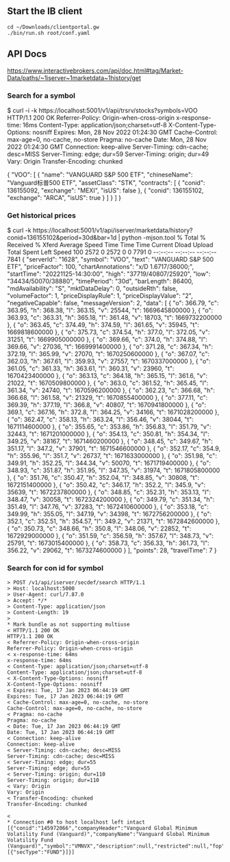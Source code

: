 ## Start the IB client

```
cd ~/Downloads/clientportal.gw
./bin/run.sh root/conf.yaml
```

## API Docs

https://www.interactivebrokers.com/api/doc.html#tag/Market-Data/paths/~1iserver~1marketdata~1history/get

### Search for a symbol

$ curl -i -k https://localhost:5001/v1/api/trsrv/stocks\?symbols\=VOO
HTTP/1.1 200 OK
Referrer-Policy: Origin-when-cross-origin
x-response-time: 16ms
Content-Type: application/json;charset=utf-8
X-Content-Type-Options: nosniff
Expires: Mon, 28 Nov 2022 01:24:30 GMT
Cache-Control: max-age=0, no-cache, no-store
Pragma: no-cache
Date: Mon, 28 Nov 2022 01:24:30 GMT
Connection: keep-alive
Server-Timing: cdn-cache; desc=MISS
Server-Timing: edge; dur=59
Server-Timing: origin; dur=49
Vary: Origin
Transfer-Encoding: chunked

{
    "VOO": [
        {
            "name": "VANGUARD S&P 500 ETF",
            "chineseName": "Vanguard&#x6807;&#x666E;500 ETF",
            "assetClass": "STK",
            "contracts": [
                {
                    "conid": 136155092,
                    "exchange": "MEXI",
                    "isUS": false
                },
                {
                    "conid": 136155102,
                    "exchange": "ARCA",
                    "isUS": true
                }
            ]
        }
    ]
}

### Get historical prices

$ curl -k https://localhost:5001/v1/api/iserver/marketdata/history\?conid\=136155102\&period\=30d\&bar\=1d | python -mjson.tool
  % Total    % Received % Xferd  Average Speed   Time    Time     Time  Current
                                 Dload  Upload   Total   Spent    Left  Speed
100  2572    0  2572    0     0   7791      0 --:--:-- --:--:-- --:--:--  7841
{
    "serverId": "1628",
    "symbol": "VOO",
    "text": "VANGUARD S&P 500 ETF",
    "priceFactor": 100,
    "chartAnnotations": "x/D 1.6717/36000;",
    "startTime": "20221125-14:30:00",
    "high": "37719/40807/25920",
    "low": "34434/50070/38880",
    "timePeriod": "30d",
    "barLength": 86400,
    "mdAvailability": "S",
    "mktDataDelay": 0,
    "outsideRth": false,
    "volumeFactor": 1,
    "priceDisplayRule": 1,
    "priceDisplayValue": "2",
    "negativeCapable": false,
    "messageVersion": 2,
    "data": [
        {
            "o": 366.79,
            "c": 363.95,
            "h": 368.38,
            "l": 363.15,
            "v": 25544,
            "t": 1669645800000
        },
        {
            "o": 363.93,
            "c": 363.31,
            "h": 365.18,
            "l": 361.48,
            "v": 18703,
            "t": 1669732200000
        },
        {
            "o": 363.45,
            "c": 374.49,
            "h": 374.59,
            "l": 361.65,
            "v": 35945,
            "t": 1669818600000
        },
        {
            "o": 375.73,
            "c": 374.54,
            "h": 377.0,
            "l": 372.05,
            "v": 31251,
            "t": 1669905000000
        },
        {
            "o": 369.66,
            "c": 374.0,
            "h": 374.88,
            "l": 369.66,
            "v": 27036,
            "t": 1669991400000
        },
        {
            "o": 371.28,
            "c": 367.34,
            "h": 372.19,
            "l": 365.99,
            "v": 27070,
            "t": 1670250600000
        },
        {
            "o": 367.07,
            "c": 362.03,
            "h": 367.61,
            "l": 359.93,
            "v": 27557,
            "t": 1670337000000
        },
        {
            "o": 361.05,
            "c": 361.33,
            "h": 363.61,
            "l": 360.31,
            "v": 23960,
            "t": 1670423400000
        },
        {
            "o": 363.13,
            "c": 364.18,
            "h": 365.15,
            "l": 361.6,
            "v": 21022,
            "t": 1670509800000
        },
        {
            "o": 363.0,
            "c": 361.52,
            "h": 365.45,
            "l": 361.34,
            "v": 24740,
            "t": 1670596200000
        },
        {
            "o": 362.23,
            "c": 366.68,
            "h": 366.68,
            "l": 361.58,
            "v": 21329,
            "t": 1670855400000
        },
        {
            "o": 377.11,
            "c": 369.39,
            "h": 377.19,
            "l": 366.8,
            "v": 40807,
            "t": 1670941800000
        },
        {
            "o": 369.1,
            "c": 367.16,
            "h": 372.8,
            "l": 364.25,
            "v": 34166,
            "t": 1671028200000
        },
        {
            "o": 362.47,
            "c": 358.13,
            "h": 363.24,
            "l": 356.46,
            "v": 38044,
            "t": 1671114600000
        },
        {
            "o": 355.65,
            "c": 353.86,
            "h": 356.83,
            "l": 351.79,
            "v": 32443,
            "t": 1671201000000
        },
        {
            "o": 354.13,
            "c": 350.81,
            "h": 354.34,
            "l": 349.25,
            "v": 38167,
            "t": 1671460200000
        },
        {
            "o": 348.45,
            "c": 349.67,
            "h": 351.17,
            "l": 347.2,
            "v": 37901,
            "t": 1671546600000
        },
        {
            "o": 352.17,
            "c": 354.9,
            "h": 355.96,
            "l": 351.7,
            "v": 26737,
            "t": 1671633000000
        },
        {
            "o": 351.98,
            "c": 349.91,
            "h": 352.25,
            "l": 344.34,
            "v": 50070,
            "t": 1671719400000
        },
        {
            "o": 348.93,
            "c": 351.87,
            "h": 351.95,
            "l": 347.35,
            "v": 31974,
            "t": 1671805800000
        },
        {
            "o": 351.76,
            "c": 350.47,
            "h": 352.04,
            "l": 348.85,
            "v": 30808,
            "t": 1672151400000
        },
        {
            "o": 350.42,
            "c": 346.17,
            "h": 352.2,
            "l": 345.9,
            "v": 35639,
            "t": 1672237800000
        },
        {
            "o": 348.85,
            "c": 352.31,
            "h": 353.13,
            "l": 348.47,
            "v": 30058,
            "t": 1672324200000
        },
        {
            "o": 349.79,
            "c": 351.34,
            "h": 351.49,
            "l": 347.76,
            "v": 37283,
            "t": 1672410600000
        },
        {
            "o": 353.18,
            "c": 349.99,
            "h": 355.05,
            "l": 347.19,
            "v": 34398,
            "t": 1672756200000
        },
        {
            "o": 352.1,
            "c": 352.51,
            "h": 354.57,
            "l": 349.2,
            "v": 21371,
            "t": 1672842600000
        },
        {
            "o": 350.73,
            "c": 348.66,
            "h": 350.8,
            "l": 348.06,
            "v": 22852,
            "t": 1672929000000
        },
        {
            "o": 351.59,
            "c": 356.59,
            "h": 357.67,
            "l": 348.73,
            "v": 25791,
            "t": 1673015400000
        },
        {
            "o": 358.73,
            "c": 356.33,
            "h": 361.73,
            "l": 356.22,
            "v": 29062,
            "t": 1673274600000
        }
    ],
    "points": 28,
    "travelTime": 7
}

### Search for con id for symbol

```
> POST /v1/api/iserver/secdef/search HTTP/1.1
> Host: localhost:5000
> User-Agent: curl/7.87.0
> Accept: */*
> Content-Type: application/json
> Content-Length: 19
>
* Mark bundle as not supporting multiuse
< HTTP/1.1 200 OK
HTTP/1.1 200 OK
< Referrer-Policy: Origin-when-cross-origin
Referrer-Policy: Origin-when-cross-origin
< x-response-time: 64ms
x-response-time: 64ms
< Content-Type: application/json;charset=utf-8
Content-Type: application/json;charset=utf-8
< X-Content-Type-Options: nosniff
X-Content-Type-Options: nosniff
< Expires: Tue, 17 Jan 2023 06:44:19 GMT
Expires: Tue, 17 Jan 2023 06:44:19 GMT
< Cache-Control: max-age=0, no-cache, no-store
Cache-Control: max-age=0, no-cache, no-store
< Pragma: no-cache
Pragma: no-cache
< Date: Tue, 17 Jan 2023 06:44:19 GMT
Date: Tue, 17 Jan 2023 06:44:19 GMT
< Connection: keep-alive
Connection: keep-alive
< Server-Timing: cdn-cache; desc=MISS
Server-Timing: cdn-cache; desc=MISS
< Server-Timing: edge; dur=55
Server-Timing: edge; dur=55
< Server-Timing: origin; dur=110
Server-Timing: origin; dur=110
< Vary: Origin
Vary: Origin
< Transfer-Encoding: chunked
Transfer-Encoding: chunked

<
* Connection #0 to host localhost left intact
[{"conid":"145972066","companyHeader":"Vanguard Global Minimum Volatility Fund (Vanguard)","companyName":"Vanguard Global Minimum Volatility Fund (Vanguard)","symbol":"VMNVX","description":null,"restricted":null,"fop":null,"opt":null,"war":null,"sections":[{"secType":"FUND"}]}]
```
